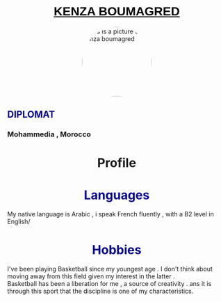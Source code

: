 <!DOCTYPE html>
<html lang="en">
<head>
    <meta charset="UTF-8">
    <meta http-equiv="X-UA-Compatible" content="IE=edge">
    <meta name="viewport" content="width=device-width, initial-scale=1.0">
    <title>KENZA BOUMAGRED</title>
    
</head>
<body style="background-image  : url(https://i.pinimg.com/564x/2b/45/42/2b4542afabd93219a58c32ad6e68a309.jpg);background-size: cover;">
    <h1 style="font-family: 'Gill Sans', 'Gill Sans MT', Calibri, 'Trebuchet MS', sans-serif;color: black ;text-decoration: underline;">KENZA BOUMAGRED</h1>
   <style>
    h1{
        display: flex;
        justify-content: center;}
</style>

<img src="https://scontent.xx.fbcdn.net/v/t1.15752-9/448076465_1455092458457812_1757894714221871324_n.jpg?stp=dst-jpg_s403x403&_nc_cat=111&ccb=1-7&_nc_sid=5f2048&_nc_ohc=hMeWa3RFlO8Q7kNvgEtoy_O&_nc_ad=z-m&_nc_cid=0&_nc_ht=scontent.xx&oh=03_Q7cD1QF76swjDOqHKqPc8H5aLiN5Z6jC7eTnWojtez7crMRvbg&oe=66916717" alt="this is a picture of kenza boumagred" class="a">
<div class="a">
    <style>
        img{
            height: 160px;
            border-radius: 120px;
            display: block;
            margin: auto;
            }
       
    </style>
</div>


<div class="a"> 
        <h2 style="text-decoration:underline ;" class="a">contact information</h2>
        <p class="a">rue 34 n°7 mohammedia</p> 
       <p class="a">0620683934</p>
       <p class="a">boumagred.kenza@gmail.com</p>
       <style>

p.a,h2.a{
        display: flex;
        justify-content: flex-end;}
</style>
<h2 style="color:darkblue ;">DIPLOMAT</h2>
<h3>Mohammedia , Morocco</h3>

<h1 class="b">Profile</h1>
<div class="b">
    <style>
        h1{
         
            color: darkblue    ;
            }
           

    </style>

</div>

     <p>Can help others and work with them , works well under pressure , knows how to manage time , bilingual , hardworking and I show humility and dedication.<br>I am skillful at negotiating and conducting a business, and I work in the shadows , and don't try to shine in the spotlight. I also have an attraction for novelty and adventure and I show abnegation .</p>
<h1 style="color:darkblue ;">Employment history</h1>
<p>JANUARY 2022 - JANUARY 2035</p>
<p>I represent the sate in a foreign country and my role is to maintain and promote he interests of my country abroad.</p>
<h1 style="color:darkblue ;">Skills</h1>
<div class="gras">
<p>+Decision making</p>
<p>+Teamwork</p>
<p>+Communication</p>
<p>+Adaptability</p>
<p>+Creativity</p>
</div>
<div class="gras">
    <style>
        p{
            font-weight: bold;}
    </style>

</div>
<h1 style="color:darkblue ;">Languages</h1>
<p>My native language is Arabic , i speak French fluently , with a B2 level in English/</p>

<h1 style="color:darkblue ;">Hobbies</h1>
<p>I've been playing Basketball since my youngest age . I don't think about moving away from this field given my interest in the latter . <br> Basketball has been a liberation for me , a source of creativity . ans it is through this sport that the discipline is one of my characteristics.</p>
</body>
</html>
